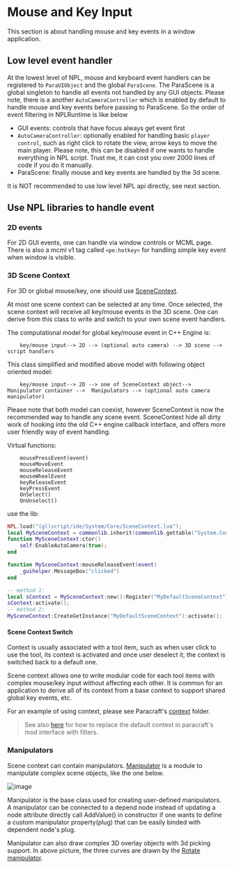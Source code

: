 # Mouse and Key Input
This section is about handling mouse and key events in a window application. 

## Low level event handler
At the lowest level of NPL, mouse and keyboard event handlers can be registered to `ParaUIObject` and the global `ParaScene`. The ParaScene is a global singleton to handle all events not handled by any GUI objects. 
Please note, there is a another `AutoCameraController` which is enabled by default to handle mouse and key events before passing to ParaScene. So the order of event filtering in NPLRuntime is like below
- GUI events: controls that have focus always get event first
- `AutoCameraController`: optionally enabled for handling basic `player control`, such as right click to rotate the view, arrow keys to move the main player. Please note, this can be disabled if one wants to handle everything in NPL script. Trust me, it can cost you over 2000 lines of code if you do it manually. 
- ParaScene: finally mouse and key events are handled by the 3d scene. 

It is NOT recommended to use low level NPL api directly, see next section.

## Use NPL libraries to handle event

### 2D events
For 2D GUI events, one can handle via window controls or MCML page.
There is also a mcml v1 tag called `<pe:hotkey>` for handling simple key event when window is visible. 

### 3D Scene Context
For 3D or global mouse/key, one should use [SceneContext](https://github.com/NPLPackages/main/blob/master/script/ide/System/Core/SceneContext.lua).

At most one scene context can be selected at any time. Once selected, the scene context 
will receive all key/mouse events in the 3D scene. One can derive from this class to 
write and switch to your own scene event handlers. 

The computational model for global key/mouse event in C++ Engine is:
```
	key/mouse input--> 2D --> (optional auto camera) --> 3D scene --> script handlers
```
This class simplified and modified above model with following object oriented model:
```
	key/mouse input--> 2D --> one of SceneContext object--> Manipulator container -->  Manipulators --> (optional auto camera manipulator)
```
Please note that both model can coexist, however SceneContext is now the recommended way to handle any scene event. 
SceneContext hide all dirty work of hooking into the old C++ engine callback interface, and offers more user friendly way 
of event handling. 

Virtual functions:
```
	mousePressEvent(event)
	mouseMoveEvent
	mouseReleaseEvent
	mouseWheelEvent
	keyReleaseEvent
	keyPressEvent
	OnSelect()
	OnUnselect()
```
use the lib:

```lua
NPL.load("(gl)script/ide/System/Core/SceneContext.lua");
local MySceneContext = commonlib.inherit(commonlib.gettable("System.Core.SceneContext"), commonlib.gettable("System.Core.MySceneContext"));
function MySceneContext:ctor()
	self:EnableAutoCamera(true);
end

function MySceneContext:mouseReleaseEvent(event)
	_guihelper.MessageBox("clicked")
end

-- method 1:
local sContext = MySceneContext:new():Register("MyDefaultSceneContext");
sContext:activate();
-- method 2:
MySceneContext:CreateGetInstance("MyDefaultSceneContext"):activate();
```
#### Scene Context Switch
Context is usually associated with a tool item, such as when user click to use the tool, its context is activated and once user deselect it, the context is switched back to a default one. 

Scene context allows one to write modular code for each tool items with complex mouse/key input without affecting each other. It is common for an application to derive all of its context from a base context to support shared global key events, etc. 

For an example of using context, please see Paracraft's [context](https://github.com/NPLPackages/paracraft/blob/master/script/apps/Aries/Creator/Game/SceneContext) folder. 

> See also [here](ParacraftSnippets) for how to replace the default context in paracraft's mod interface with filters.

### Manipulators
Scene context can contain manipulators. [Manipulator](https://github.com/NPLPackages/main/blob/master/script/ide/System/Scene/Manipulators/Manipulator.lua) is a module to manipulate complex scene objects, like the one below.

![image](https://cloud.githubusercontent.com/assets/94537/19374481/74358f6c-91fe-11e6-9141-b1abde786d28.png)

Manipulator is the base class used for creating user-defined manipulators.
A manipulator can be connected to a depend node instead of updating a node attribute directly
call AddValue() in constructor if one wants to define a custom manipulator property(plug) 
that can be easily binded with dependent node's plug. 

Manipulator can also draw complex 3D overlay objects with 3d picking support. In above picture, the three curves are drawn by the [Rotate manipulator](https://github.com/NPLPackages/main/blob/master/script/ide/System/Scene/Manipulators/RotateManip.lua).